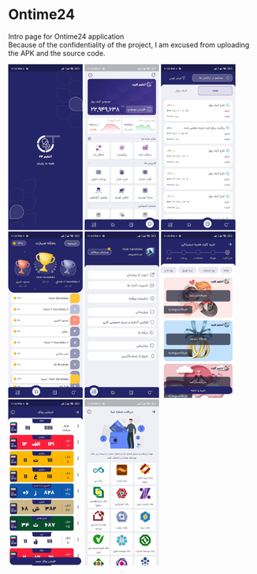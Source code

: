 # Ontime24
Intro page for Ontime24 application   
Because of the confidentiality of the project, I am excused from uploading the APK and the source code.

<p float="left">
  <img src="./screenshots/img_1.jpg" width="30%" />
  <img src="./screenshots/img_2.jpg" width="30%" />
  <img src="./screenshots/img_3.jpg" width="30%" />
  <img src="./screenshots/img_4.jpg" width="30%" />
  <img src="./screenshots/img_5.jpg" width="30%" />
  <img src="./screenshots/img_6.jpg" width="30%" />
  <img src="./screenshots/img_7.jpg" width="30%" />
  <img src="./screenshots/img_8.jpg" width="30%" />
</p>
